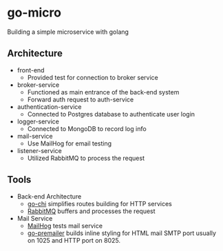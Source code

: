 # go-micro
Building a simple microservice with golang

## Architecture
- front-end
    - Provided test for connection to broker service
- broker-service
    - Functioned as main entrance of the back-end system
    - Forward auth request to auth-service
- authentication-service
    - Connected to Postgres database to authenticate user login
- logger-service
    - Connected to MongoDB to record log info
- mail-service
    - Use MailHog for email testing 
- listener-service
    - Utilized RabbitMQ to process the request


## Tools
- Back-end Architecture
    - [go-chi](https://github.com/go-chi/chi) simplifies routes building for HTTP services
    - [RabbitMQ](https://github.com/rabbitmq/amqp091-go) buffers and processes the request
- Mail Service
    - [MailHog](https://github.com/mailhog/MailHog) tests mail service
    - [go-premailer](https://github.com/vanng822/go-premailer) builds inline styling for HTML mail
    SMTP port usually on 1025 and HTTP port on 8025.